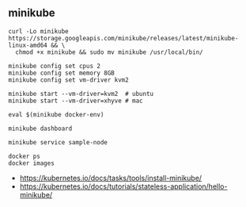 ## minikube
```
curl -Lo minikube https://storage.googleapis.com/minikube/releases/latest/minikube-linux-amd64 && \
  chmod +x minikube && sudo mv minikube /usr/local/bin/

minikube config set cpus 2
minikube config set memory 8GB
minikube config set vm-driver kvm2

minikube start --vm-driver=kvm2  # ubuntu
minikube start --vm-driver=xhyve # mac

eval $(minikube docker-env)

minikube dashboard

minikube service sample-node

docker ps
docker images
```
 * https://kubernetes.io/docs/tasks/tools/install-minikube/
 * https://kubernetes.io/docs/tutorials/stateless-application/hello-minikube/
